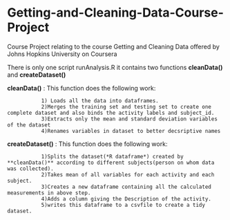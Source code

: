 # Getting-and-Cleaning-Data-Course-Project
Course Project relating to the course Getting and Cleaning Data offered by Johns Hopkins University on Coursera

There is only one script runAnalysis.R it contains two functions **cleanData()** and **createDataset()**

**cleanData()** : This function does the following work:
               
               1) Loads all the data into dataframes.
               2)Merges the training set and testing set to create one complete dataset and also binds the activity labels and subject_id.
               3)Extracts only the mean and standard deviation variables of the dataset
               4)Renames variables in dataset to better decsriptive names 
**createDataset()** : This function does the following work:

               1)Splits the dataset(*R dataframe*) created by **cleanData()** according to different subjects(person on whom data was collected).
               2)Takes mean of all variables for each activity and each subject.
               3)Creates a new dataframe containing all the calculated measurements in above step.
               4)Adds a column giving the Description of the activity.
               5)writes this dataframe to a csvfile to create a tidy dataset.
               
